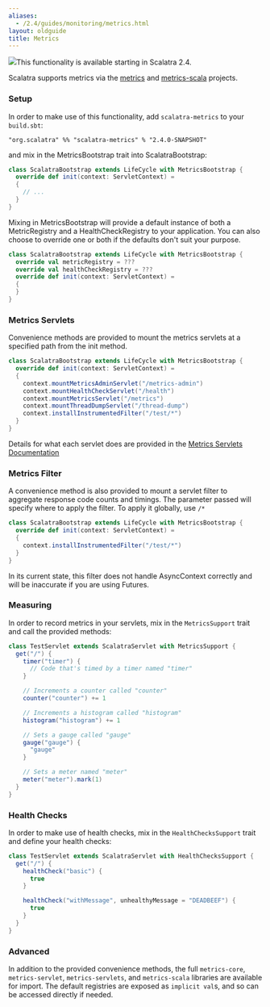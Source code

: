 ```yaml
---
aliases:
  - /2.4/guides/monitoring/metrics.html
layout: oldguide
title: Metrics
---
```


<div class="alert alert-info">
  <img src="/images/glyphicons/glyphicons_023_cogwheels.png">This functionality is available starting in Scalatra 2.4.
</div>

Scalatra supports metrics via the [metrics](https://dropwizard.github.io/metrics/3.1.0/) and
[metrics-scala](https://github.com/erikvanoosten/metrics-scala) projects.

### Setup

In order to make use of this functionality, add `scalatra-metrics` to your `build.sbt`:

```
"org.scalatra" %% "scalatra-metrics" % "2.4.0-SNAPSHOT"
```

and mix in the MetricsBootstrap trait into ScalatraBootstrap:

```scala
class ScalatraBootstrap extends LifeCycle with MetricsBootstrap {
  override def init(context: ServletContext) =
  {
    // ...
  }
}
```

Mixing in MetricsBootstrap will provide a default instance of both a MetricRegistry and a HealthCheckRegistry to your application. You can also choose to override one or both if the defaults don't suit your purpose.

```scala
class ScalatraBootstrap extends LifeCycle with MetricsBootstrap {
  override val metricRegistry = ???
  override val healthCheckRegistry = ???
  override def init(context: ServletContext) =
  {
  }
}
```

### Metrics Servlets

Convenience methods are provided to mount the metrics servlets at a specified path from the init method.

```scala
class ScalatraBootstrap extends LifeCycle with MetricsBootstrap {
  override def init(context: ServletContext) =
  {
    context.mountMetricsAdminServlet("/metrics-admin")
    context.mountHealthCheckServlet("/health")
    context.mountMetricsServlet("/metrics")
    context.mountThreadDumpServlet("/thread-dump")
    context.installInstrumentedFilter("/test/*")
  }
}
```

Details for what each servlet does are provided in the
[Metrics Servlets Documentation](https://dropwizard.github.io/metrics/3.1.0/manual/servlets/)

### Metrics Filter

A convenience method is also provided to mount a servlet filter to aggregate response code counts and timings. The parameter passed will specify where to apply the filter. To apply it globally, use ```/*```

```scala
class ScalatraBootstrap extends LifeCycle with MetricsBootstrap {
  override def init(context: ServletContext) =
  {
    context.installInstrumentedFilter("/test/*")
  }
}
```

<div class="alert alert-error">
  In its current state, this filter does not handle AsyncContext correctly and will be inaccurate if you are using Futures.
</div>

### Measuring

In order to record metrics in your servlets, mix in the ```MetricsSupport``` trait and call the provided methods:

```scala
class TestServlet extends ScalatraServlet with MetricsSupport {
  get("/") {
    timer("timer") {
      // Code that's timed by a timer named "timer"
    }

    // Increments a counter called "counter"
    counter("counter") += 1

    // Increments a histogram called "histogram"
    histogram("histogram") += 1

    // Sets a gauge called "gauge"
    gauge("gauge") {
      "gauge"
    }

    // Sets a meter named "meter"
    meter("meter").mark(1)
  }
}
```

### Health Checks

In order to make use of health checks, mix in the ```HealthChecksSupport``` trait and define your health
checks:

```scala
class TestServlet extends ScalatraServlet with HealthChecksSupport {
  get("/") {
    healthCheck("basic") {
      true
    }

    healthCheck("withMessage", unhealthyMessage = "DEADBEEF") {
      true
    }
  }
}
```

### Advanced

In addition to the provided convenience methods, the full `metrics-core`, `metrics-servlet`, `metrics-servlets`, and `metrics-scala` libraries are available for import. The default registries are exposed as `implicit val`s, and so can be accessed directly if needed.

